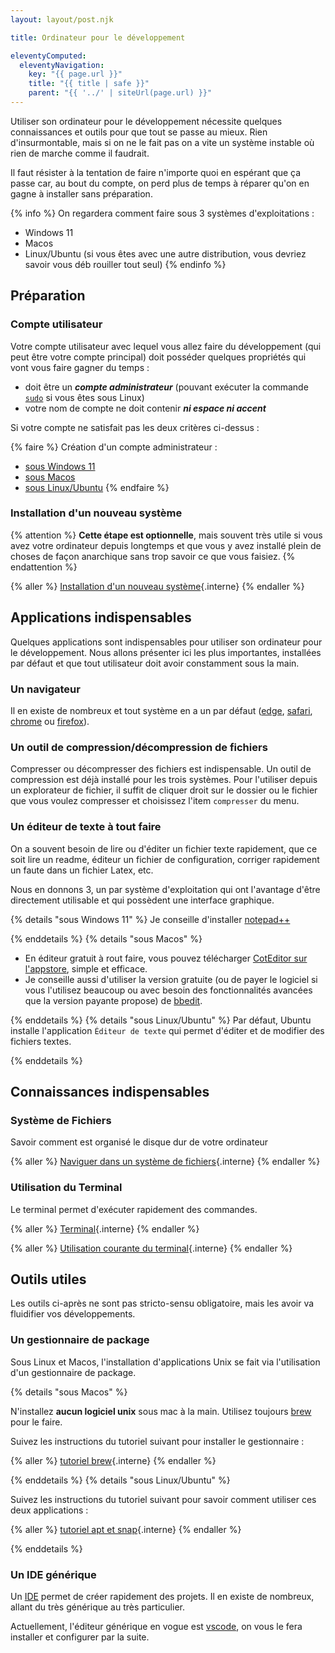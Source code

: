 ```yaml
---
layout: layout/post.njk

title: Ordinateur pour le développement

eleventyComputed:
  eleventyNavigation:
    key: "{{ page.url }}"
    title: "{{ title | safe }}"
    parent: "{{ '../' | siteUrl(page.url) }}"
---
```


Utiliser son ordinateur pour le développement nécessite quelques connaissances et outils pour que tout se passe au mieux. Rien d'insurmontable, mais si on ne le fait pas on a vite un système instable où rien de marche comme il faudrait.

Il faut résister à la tentation de faire n'importe quoi en espérant que ça passe car, au bout du compte, on perd plus de temps à réparer qu'on en gagne à installer sans préparation.

{% info %}
On regardera comment faire sous 3 systèmes d'exploitations :

- Windows 11
- Macos
- Linux/Ubuntu (si vous êtes avec une autre distribution, vous devriez savoir vous déb rouiller tout seul)
  {% endinfo %}

## Préparation

### Compte utilisateur

Votre compte utilisateur avec lequel vous allez faire du développement (qui peut être votre compte principal) doit posséder quelques propriétés qui vont vous faire gagner du temps :

- doit être un **_compte administrateur_** (pouvant exécuter la commande [`sudo`](https://www.linuxtricks.fr/wiki/print.php?id=480) si vous êtes sous Linux)
- votre nom de compte ne doit contenir **_ni espace ni accent_**

Si votre compte ne satisfait pas les deux critères ci-dessus :

{% faire %}
Création d'un compte administrateur :

- [sous Windows 11](https://support.microsoft.com/fr-fr/windows/cr%C3%A9er-un-compte-d-administrateur-ou-d-utilisateur-local-dans-windows-20de74e0-ac7f-3502-a866-32915af2a34d)
- [sous Macos](https://support.apple.com/fr-fr/guide/mac-help/mchl3e281fc9/mac)
- [sous Linux/Ubuntu](https://guide.ubuntu-fr.org/desktop/user-add.html)
  {% endfaire %}

### Installation d'un nouveau système

{% attention %}
**Cette étape est optionnelle**, mais souvent très utile si vous avez votre ordinateur depuis longtemps et que vous y avez installé plein de choses de façon anarchique sans trop savoir ce que vous faisiez.
{% endattention %}

{% aller %}
[Installation d'un nouveau système](installation-nouveau-système){.interne}
{% endaller %}

## Applications indispensables

Quelques applications sont indispensables pour utiliser son ordinateur pour le développement. Nous allons présenter ici les plus importantes, installées par défaut et que tout utilisateur doit avoir constamment sous la main.

### Un navigateur

Il en existe de nombreux et tout système en a un par défaut ([edge](https://fr.wikipedia.org/wiki/Microsoft_Edge), [safari](<https://fr.wikipedia.org/wiki/Safari_(navigateur_web)>), [chrome](https://www.google.com/chrome/) ou [firefox](https://fr.wikipedia.org/wiki/Mozilla_Firefox)).

### Un outil de compression/décompression de fichiers

Compresser ou décompresser des fichiers est indispensable. Un outil de compression est déjà installé pour les trois systèmes. Pour l'utiliser depuis un explorateur de fichier, il suffit de cliquer droit sur le dossier ou le fichier que vous voulez compresser et choisissez l'item `compresser` du menu.

### Un éditeur de texte à tout faire

On a souvent besoin de lire ou d'éditer un fichier texte rapidement, que ce soit lire un readme, éditeur un fichier de configuration, corriger rapidement un faute dans un fichier Latex, etc.

Nous en donnons 3, un par système d'exploitation qui ont l'avantage d'être directement utilisable et qui possèdent une interface graphique.

{% details "sous Windows 11" %}
Je conseille d'installer [notepad++](https://notepad-plus-plus.org/)

{% enddetails %}
{% details "sous Macos" %}

- En éditeur gratuit à rout faire, vous pouvez télécharger [CotEditor sur l'appstore](https://coteditor.com/), simple et efficace.
- Je conseille aussi d'utiliser la version gratuite (ou de payer le logiciel si vous l'utilisez beaucoup ou avec besoin des fonctionnalités avancées que la version payante propose) de [bbedit](http://www.barebones.com/products/bbedit/).

{% enddetails %}
{% details "sous Linux/Ubuntu" %}
Par défaut, Ubuntu installe l'application `Éditeur de texte` qui permet d'éditer et de modifier des fichiers textes.

{% enddetails %}

## <span id="connaissances-indispensables"></span>Connaissances indispensables

### Système de Fichiers

Savoir comment est organisé le disque dur de votre ordinateur

{% aller %}
[Naviguer dans un système de fichiers](fichiers-navigation){.interne}
{% endaller %}

### Utilisation du Terminal

Le terminal permet d'exécuter rapidement des commandes.

{% aller %}
[Terminal](terminal){.interne}
{% endaller %}

{% aller %}
[Utilisation courante du terminal](terminal-utilisation){.interne}
{% endaller %}

## Outils utiles

Les outils ci-après ne sont pas stricto-sensu obligatoire, mais les avoir va fluidifier vos développements.

### <span id="gestionnaire-package"></span>Un gestionnaire de package

Sous Linux et Macos, l'installation d'applications Unix se fait via l'utilisation d'un gestionnaire de package.

{% details "sous Macos" %}

N'installez **aucun logiciel unix** sous mac à la main. Utilisez toujours [brew](https://brew.sh/index_fr) pour le faire.

Suivez les instructions du tutoriel suivant pour installer le gestionnaire :

{% aller %}
[tutoriel brew](brew){.interne}
{% endaller %}

{% enddetails %}
{% details "sous Linux/Ubuntu" %}

Suivez les instructions du tutoriel suivant pour savoir comment utiliser ces deux applications :

{% aller %}
[tutoriel apt et snap](apt-snap){.interne}
{% endaller %}

{% enddetails %}

### Un IDE générique

Un [IDE](https://fr.wikipedia.org/wiki/Environnement_de_d%C3%A9veloppement) permet de créer rapidement des projets. Il en existe de nombreux, allant du très générique au très particulier.

Actuellement, l'éditeur générique en vogue est [vscode](https://code.visualstudio.com/), on vous le fera installer et configurer par la suite.
